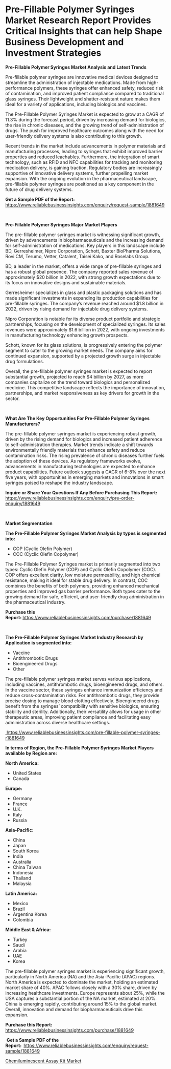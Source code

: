 <p><h1>Pre-Fillable Polymer Syringes Market Research Report Provides Critical Insights that can help Shape Business Development and Investment Strategies</h1></p><p><strong>Pre-Fillable Polymer Syringes Market Analysis and Latest Trends</strong></p>
<p><p>Pre-fillable polymer syringes are innovative medical devices designed to streamline the administration of injectable medications. Made from high-performance polymers, these syringes offer enhanced safety, reduced risk of contamination, and improved patient compliance compared to traditional glass syringes. Their lightweight and shatter-resistant nature makes them ideal for a variety of applications, including biologics and vaccines.</p><p>The Pre-Fillable Polymer Syringes Market is expected to grow at a CAGR of 11.3% during the forecast period, driven by increasing demand for biologics, the rise in chronic diseases, and the growing trend of self-administration of drugs. The push for improved healthcare outcomes along with the need for user-friendly delivery systems is also contributing to this growth. </p><p>Recent trends in the market include advancements in polymer materials and manufacturing processes, leading to syringes that exhibit improved barrier properties and reduced leachables. Furthermore, the integration of smart technology, such as RFID and NFC capabilities for tracking and monitoring medication delivery, is gaining traction. Regulatory bodies are increasingly supportive of innovative delivery systems, further propelling market expansion. With the ongoing evolution in the pharmaceutical landscape, pre-fillable polymer syringes are positioned as a key component in the future of drug delivery systems.</p></p>
<p><strong>Get a Sample PDF of the Report:&nbsp;</strong> <a href="https://www.reliablebusinessinsights.com/enquiry/request-sample/1881649?utm_campaign=3020&utm_medium=2&utm_source=Github&utm_content=ia&utm_term=05032025&utm_id=pre-fillable-polymer-syringes">https://www.reliablebusinessinsights.com/enquiry/request-sample/1881649</a></p>
<p>&nbsp;</p>
<p><strong>Pre-Fillable Polymer Syringes Major Market Players</strong></p>
<p><p>The pre-fillable polymer syringes market is witnessing significant growth, driven by advancements in biopharmaceuticals and the increasing demand for self-administration of medications. Key players in this landscape include BD, Gerresheimer, Nipro Corporation, Schott, Baxter BioPharma Solutions, Rovi CM, Terumo, Vetter, Catalent, Taisei Kako, and Roselabs Group.</p><p>BD, a leader in the market, offers a wide range of pre-fillable syringes and has a robust global presence. The company reported sales revenue of approximately $20 billion in 2022, with strong growth expectations due to its focus on innovative designs and sustainable materials.</p><p>Gerresheimer specializes in glass and plastic packaging solutions and has made significant investments in expanding its production capabilities for pre-fillable syringes. The company’s revenue reached around $1.8 billion in 2022, driven by rising demand for injectable drug delivery systems.</p><p>Nipro Corporation is notable for its diverse product portfolio and strategic partnerships, focusing on the development of specialized syringes. Its sales revenues were approximately $1.6 billion in 2022, with ongoing investments in manufacturing technology enhancing growth prospects.</p><p>Schott, known for its glass solutions, is progressively entering the polymer segment to cater to the growing market needs. The company aims for continued expansion, supported by a projected growth surge in injectable drug formulations.</p><p>Overall, the pre-fillable polymer syringes market is expected to report substantial growth, projected to reach $4 billion by 2027, as more companies capitalize on the trend toward biologics and personalized medicine. This competitive landscape reflects the importance of innovation, partnerships, and market responsiveness as key drivers for growth in the sector.</p></p>
<p>&nbsp;</p>
<p><strong>What Are The Key Opportunities For Pre-Fillable Polymer Syringes Manufacturers?</strong></p>
<p><p>The pre-fillable polymer syringes market is experiencing robust growth, driven by the rising demand for biologics and increased patient adherence to self-administration therapies. Market trends indicate a shift towards environmentally friendly materials that enhance safety and reduce contamination risks. The rising prevalence of chronic diseases further fuels the adoption of these devices. As regulatory frameworks evolve, advancements in manufacturing technologies are expected to enhance product capabilities. Future outlook suggests a CAGR of 6-8% over the next five years, with opportunities in emerging markets and innovations in smart syringes poised to reshape the industry landscape.</p></p>
<p><strong>Inquire or Share Your Questions If Any Before Purchasing This Report:</strong> <a href="https://www.reliablebusinessinsights.com/enquiry/pre-order-enquiry/1881649?utm_campaign=3020&utm_medium=2&utm_source=Github&utm_content=ia&utm_term=05032025&utm_id=pre-fillable-polymer-syringes">https://www.reliablebusinessinsights.com/enquiry/pre-order-enquiry/1881649</a></p>
<p>&nbsp;</p>
<p><strong>Market Segmentation</strong></p>
<p><strong>The Pre-Fillable Polymer Syringes Market Analysis by types is segmented into:</strong></p>
<p><ul><li>COP (Cyclic Olefin Polymer)</li><li>COC (Cyclic Olefin Copolymer)</li></ul></p>
<p><p>The Pre-Fillable Polymer Syringes market is primarily segmented into two types: Cyclic Olefin Polymer (COP) and Cyclic Olefin Copolymer (COC). COP offers excellent clarity, low moisture permeability, and high chemical resistance, making it ideal for stable drug delivery. In contrast, COC combines the benefits of both polymers, providing enhanced mechanical properties and improved gas barrier performance. Both types cater to the growing demand for safe, efficient, and user-friendly drug administration in the pharmaceutical industry.</p></p>
<p><strong>Purchase this Report:&nbsp;</strong><a href="https://www.reliablebusinessinsights.com/purchase/1881649?utm_campaign=3020&utm_medium=2&utm_source=Github&utm_content=ia&utm_term=05032025&utm_id=pre-fillable-polymer-syringes">https://www.reliablebusinessinsights.com/purchase/1881649</a></p>
<p>&nbsp;</p>
<p><strong>The Pre-Fillable Polymer Syringes Market Industry Research by Application is segmented into:</strong></p>
<p><ul><li>Vaccine</li><li>Antithrombotic Drugs</li><li>Bioengineered Drugs</li><li>Other</li></ul></p>
<p><p>The pre-fillable polymer syringes market serves various applications, including vaccines, antithrombotic drugs, bioengineered drugs, and others. In the vaccine sector, these syringes enhance immunization efficiency and reduce cross-contamination risks. For antithrombotic drugs, they provide precise dosing to manage blood clotting effectively. Bioengineered drugs benefit from the syringes’ compatibility with sensitive biologics, ensuring stability and sterility. Additionally, their versatility allows for usage in other therapeutic areas, improving patient compliance and facilitating easy administration across diverse healthcare settings.</p></p>
<p><a href="https://www.reliablebusinessinsights.com/pre-fillable-polymer-syringes-r1881649?utm_campaign=3020&utm_medium=2&utm_source=Github&utm_content=ia&utm_term=05032025&utm_id=pre-fillable-polymer-syringes">&nbsp;https://www.reliablebusinessinsights.com/pre-fillable-polymer-syringes-r1881649</a></p>
<p><strong>In terms of Region, the Pre-Fillable Polymer Syringes Market Players available by Region are:</strong></p>
<p>
    <p> <strong> North America: </strong>
        <ul>
            <li>United States</li>
            <li>Canada</li>
        </ul>
        </p> 
    <p> <strong> Europe: </strong>
        <ul>
            <li>Germany</li>
            <li>France</li>
            <li>U.K.</li>
            <li>Italy</li>
            <li>Russia</li>
        </ul>
        </p> 
    <p> <strong> Asia-Pacific: </strong>
        <ul>
            <li>China</li>
            <li>Japan</li>
            <li>South Korea</li>
            <li>India</li>
            <li>Australia</li>
            <li>China Taiwan</li>
            <li>Indonesia</li>
            <li>Thailand</li>
            <li>Malaysia</li>
        </ul>
        </p> 
    <p> <strong> Latin America: </strong>
        <ul>
            <li>Mexico</li>
            <li>Brazil</li>
            <li>Argentina Korea</li>
            <li>Colombia</li>
        </ul>
        </p> 
    <p> <strong> Middle East & Africa: </strong>
        <ul>
            <li>Turkey</li>
            <li>Saudi</li>
            <li>Arabia</li>
            <li>UAE</li>
            <li>Korea</li>
        </ul>
    </p>
    </p>
<p><p>The pre-fillable polymer syringes market is experiencing significant growth, particularly in North America (NA) and the Asia-Pacific (APAC) regions. North America is expected to dominate the market, holding an estimated market share of 40%. APAC follows closely with a 30% share, driven by increasing healthcare investments. Europe represents about 25%, while the USA captures a substantial portion of the NA market, estimated at 20%. China is emerging rapidly, contributing around 15% to the global market. Overall, innovation and demand for biopharmaceuticals drive this expansion.</p></p>
<p><strong>Purchase this Report: </strong><a href="https://www.reliablebusinessinsights.com/purchase/1881649?utm_campaign=3020&utm_medium=2&utm_source=Github&utm_content=ia&utm_term=05032025&utm_id=pre-fillable-polymer-syringes">https://www.reliablebusinessinsights.com/purchase/1881649</a></p>
<p>&nbsp;<strong>Get a Sample PDF of the Report:&nbsp;&nbsp;</strong><a href="https://www.reliablebusinessinsights.com/enquiry/request-sample/1881649?utm_campaign=3020&utm_medium=2&utm_source=Github&utm_content=ia&utm_term=05032025&utm_id=pre-fillable-polymer-syringes">https://www.reliablebusinessinsights.com/enquiry/request-sample/1881649</a></p>
<p><strong></strong></p>
<p><p><a href="https://github.com/oliveroste6/Market-Research-Report-List-1/blob/main/chemiluminescent-assay-kit-market.md?utm_campaign=3020&utm_medium=2&utm_source=Github&utm_content=ia&utm_term=05032025&utm_id=pre-fillable-polymer-syringes">Chemiluminescent Assay Kit Market</a></p></p>
